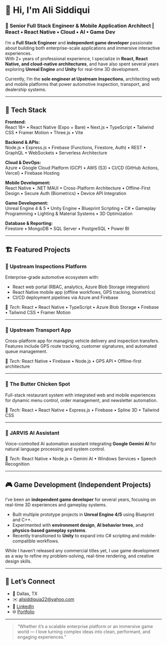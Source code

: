 # 👋 Hi, I'm Ali Siddiqui  
### 🚀 Senior Full Stack Engineer & Mobile Application Architect | React • React Native • Cloud • AI • Game Dev

I’m a **Full Stack Engineer** and **independent game developer** passionate about building both enterprise-scale applications and immersive interactive experiences.  
With 2+ years of professional experience, I specialize in **React, React Native, and cloud-native architectures**, and have also spent several years exploring **Unreal Engine** and **Unity** for real-time 3D development.

Currently, I’m the **sole engineer at Upstream Inspections**, architecting web and mobile platforms that power automotive inspection, transport, and dealership systems.

---

## 🧠 Tech Stack

**Frontend:**  
React 18+ • React Native (Expo + Bare) • Next.js • TypeScript • Tailwind CSS • Framer Motion • Three.js • Vite  

**Backend & APIs:**  
Node.js • Express.js • Firebase (Functions, Firestore, Auth) • REST • GraphQL • WebSockets • Serverless Architecture  

**Cloud & DevOps:**  
Azure • Google Cloud Platform (GCP) • AWS (S3) • CI/CD (GitHub Actions, Vercel) • Firebase Hosting  

**Mobile Development:**  
React Native • .NET MAUI • Cross-Platform Architecture • Offline-First Design • Secure Auth (Biometrics) • Device API Integration  

**Game Development:**  
Unreal Engine 4 & 5 • Unity Engine • Blueprint Scripting • C# • Gameplay Programming • Lighting & Material Systems • 3D Optimization  

**Database & Reporting:**  
Firestore • MongoDB • SQL Server • PostgreSQL • Power BI  

---

## 🏗️ Featured Projects

### 🔹 **Upstream Inspections Platform**
Enterprise-grade automotive ecosystem with:  
- React web portal (RBAC, analytics, Azure Blob Storage integration)  
- React Native mobile app (offline workflows, GPS tracking, biometrics)  
- CI/CD deployment pipelines via Azure and Firebase  

🧰 *Tech:* React • React Native • TypeScript • Azure Blob Storage • Firebase • Tailwind CSS • Framer Motion  

---

### 🔹 **Upstream Transport App**
Cross-platform app for managing vehicle delivery and inspection transfers.  
Features include GPS route tracking, customer signatures, and automated queue management.  

🧰 *Tech:* React Native • Firebase • Node.js • GPS API • Offline-first architecture  

---

### 🔹 **The Butter Chicken Spot**
Full-stack restaurant system with integrated web and mobile experiences for dynamic menu control, order management, and newsletter automation.  

🧰 *Tech:* React • React Native • Express.js • Firebase • Spline 3D • Tailwind CSS  

---

### 🔹 **JARVIS AI Assistant**
Voice-controlled AI automation assistant integrating **Google Gemini AI** for natural language processing and system control.  

🧰 *Tech:* React Native • Node.js • Gemini AI • Windows Services • Speech Recognition  

---

## 🎮 Game Development (Independent Projects)
I’ve been an **independent game developer** for several years, focusing on real-time 3D experiences and gameplay systems.  
- Built multiple prototype projects in **Unreal Engine 4/5** using Blueprint and C++.  
- Experimented with **environment design**, **AI behavior trees**, and **physics-based gameplay systems**.  
- Recently transitioned to **Unity** to expand into C# scripting and mobile-compatible workflows.  

While I haven’t released any commercial titles yet, I use game development as a way to refine my problem-solving, real-time rendering, and creative design skills.

---

## 💬 Let’s Connect
- 📍 Dallas, TX  
- ✉️ [alisiddiquia22@yahoo.com](mailto:alisiddiquia22@yahoo.com)  
- 💼 [LinkedIn](#)  
- 🌐 [Portfolio](#)  

---

> “Whether it’s a scalable enterprise platform or an immersive game world — I love turning complex ideas into clean, performant, and engaging experiences.”
